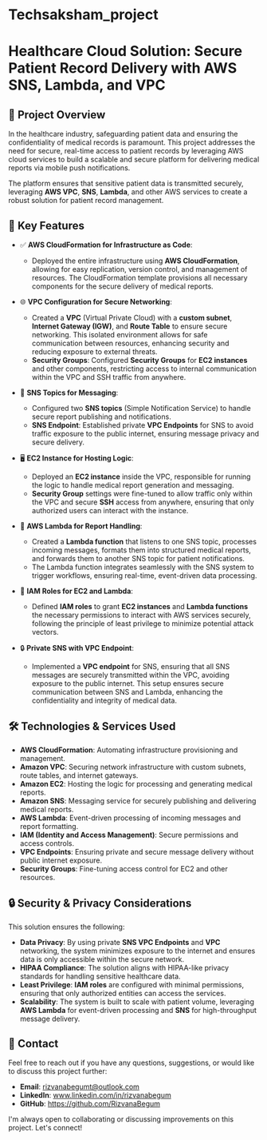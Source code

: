 # Techsaksham_project
# Healthcare Cloud Solution: Secure Patient Record Delivery with AWS SNS, Lambda, and VPC

## 📝 Project Overview
In the healthcare industry, safeguarding patient data and ensuring the confidentiality of medical records is paramount. This project addresses the need for secure, real-time access to patient records by leveraging AWS cloud services to build a scalable and secure platform for delivering medical reports via mobile push notifications.

The platform ensures that sensitive patient data is transmitted securely, leveraging **AWS VPC**, **SNS**, **Lambda**, and other AWS services to create a robust solution for patient record management.

## 🔐 Key Features

- ✅ **AWS CloudFormation for Infrastructure as Code**:
  - Deployed the entire infrastructure using **AWS CloudFormation**, allowing for easy replication, version control, and management of resources. The CloudFormation template provisions all necessary components for the secure delivery of medical reports.

- 🌐 **VPC Configuration for Secure Networking**:
  - Created a **VPC** (Virtual Private Cloud) with a **custom subnet**, **Internet Gateway (IGW)**, and **Route Table** to ensure secure networking. This isolated environment allows for safe communication between resources, enhancing security and reducing exposure to external threats.
  - **Security Groups**: Configured **Security Groups** for **EC2 instances** and other components, restricting access to internal communication within the VPC and SSH traffic from anywhere.

- 📩 **SNS Topics for Messaging**:
  - Configured two **SNS topics** (Simple Notification Service) to handle secure report publishing and notifications.
  - **SNS Endpoint**: Established private **VPC Endpoints** for SNS to avoid traffic exposure to the public internet, ensuring message privacy and secure delivery.

- 🖥️ **EC2 Instance for Hosting Logic**:
  - Deployed an **EC2 instance** inside the VPC, responsible for running the logic to handle medical report generation and messaging.
  - **Security Group** settings were fine-tuned to allow traffic only within the VPC and secure **SSH** access from anywhere, ensuring that only authorized users can interact with the instance.

- 🔄 **AWS Lambda for Report Handling**:
  - Created a **Lambda function** that listens to one SNS topic, processes incoming messages, formats them into structured medical reports, and forwards them to another SNS topic for patient notifications.
  - The Lambda function integrates seamlessly with the SNS system to trigger workflows, ensuring real-time, event-driven data processing.

- 🔑 **IAM Roles for EC2 and Lambda**:
  - Defined **IAM roles** to grant **EC2 instances** and **Lambda functions** the necessary permissions to interact with AWS services securely, following the principle of least privilege to minimize potential attack vectors.

- 🔒 **Private SNS with VPC Endpoint**:
  - Implemented a **VPC endpoint** for SNS, ensuring that all SNS messages are securely transmitted within the VPC, avoiding exposure to the public internet. This setup ensures secure communication between SNS and Lambda, enhancing the confidentiality and integrity of medical data.

## 🛠️ Technologies & Services Used

- **AWS CloudFormation**: Automating infrastructure provisioning and management.
- **Amazon VPC**: Securing network infrastructure with custom subnets, route tables, and internet gateways.
- **Amazon EC2**: Hosting the logic for processing and generating medical reports.
- **Amazon SNS**: Messaging service for securely publishing and delivering medical reports.
- **AWS Lambda**: Event-driven processing of incoming messages and report formatting.
- **IAM (Identity and Access Management)**: Secure permissions and access controls.
- **VPC Endpoints**: Ensuring private and secure message delivery without public internet exposure.
- **Security Groups**: Fine-tuning access control for EC2 and other resources.

## 🔒 Security & Privacy Considerations

This solution ensures the following:

- **Data Privacy**: By using private **SNS VPC Endpoints** and **VPC** networking, the system minimizes exposure to the internet and ensures data is only accessible within the secure network.
- **HIPAA Compliance**: The solution aligns with HIPAA-like privacy standards for handling sensitive healthcare data.
- **Least Privilege**: **IAM roles** are configured with minimal permissions, ensuring that only authorized entities can access the services.
- **Scalability**: The system is built to scale with patient volume, leveraging **AWS Lambda** for event-driven processing and **SNS** for high-throughput message delivery.

## 🤝 Contact

Feel free to reach out if you have any questions, suggestions, or would like to discuss this project further:

- **Email**: rizvanabegumt@outlook.com
- **LinkedIn**: www.linkedin.com/in/rizvanabegum
- **GitHub**: https://github.com/RizvanaBegum

I'm always open to collaborating or discussing improvements on this project. Let's connect!
